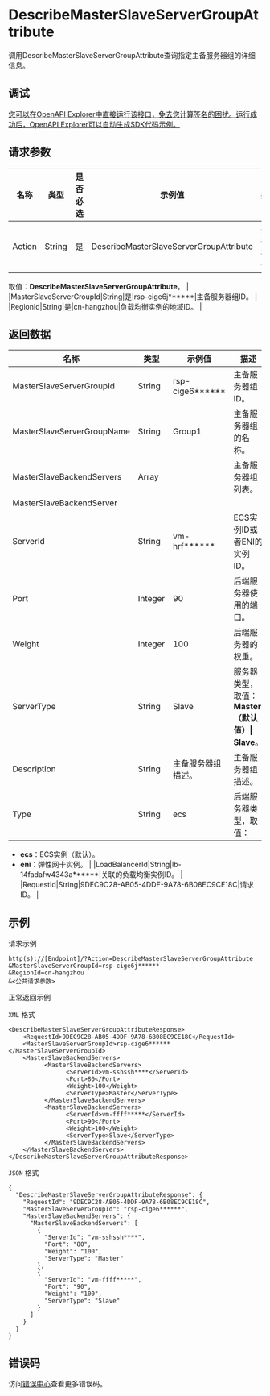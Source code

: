 # DescribeMasterSlaveServerGroupAttribute

调用DescribeMasterSlaveServerGroupAttribute查询指定主备服务器组的详细信息。

## 调试

[您可以在OpenAPI Explorer中直接运行该接口，免去您计算签名的困扰。运行成功后，OpenAPI Explorer可以自动生成SDK代码示例。](https://api.aliyun.com/#product=Slb&api=DescribeMasterSlaveServerGroupAttribute&type=RPC&version=2014-05-15)

## 请求参数

|名称|类型|是否必选|示例值|描述|
|--|--|----|---|--|
|Action|String|是|DescribeMasterSlaveServerGroupAttribute|要执行的操作。

 取值：**DescribeMasterSlaveServerGroupAttribute**。 |
|MasterSlaveServerGroupId|String|是|rsp-cige6j\*\*\*\*\*\*|主备服务器组ID。 |
|RegionId|String|是|cn-hangzhou|负载均衡实例的地域ID。 |

## 返回数据

|名称|类型|示例值|描述|
|--|--|---|--|
|MasterSlaveServerGroupId|String|rsp-cige6\*\*\*\*\*\*|主备服务器组ID。 |
|MasterSlaveServerGroupName|String|Group1|主备服务器组的名称。 |
|MasterSlaveBackendServers|Array| |主备服务器组列表。 |
|MasterSlaveBackendServer| | | |
|ServerId|String|vm-hrf\*\*\*\*\*\*|ECS实例ID或者ENI的实例ID。 |
|Port|Integer|90|后端服务器使用的端口。 |
|Weight|Integer|100|后端服务器的权重。 |
|ServerType|String|Slave|服务器类型，取值：**Master（默认值）\| Slave**。 |
|Description|String|主备服务器组描述。|主备服务器组描述。 |
|Type|String|ecs|后端服务器类型，取值：

 -   **ecs**：ECS实例（默认）。
-   **eni**：弹性网卡实例。 |
|LoadBalancerId|String|lb-14fadafw4343a\*\*\*\*\*\*|关联的负载均衡实例ID。 |
|RequestId|String|9DEC9C28-AB05-4DDF-9A78-6B08EC9CE18C|请求ID。 |

## 示例

请求示例

```
http(s)://[Endpoint]/?Action=DescribeMasterSlaveServerGroupAttribute
&MasterSlaveServerGroupId=rsp-cige6j******
&RegionId=cn-hangzhou
&<公共请求参数>
```

正常返回示例

`XML` 格式

```
<DescribeMasterSlaveServerGroupAttributeResponse>
    <RequestId>9DEC9C28-AB05-4DDF-9A78-6B08EC9CE18C</RequestId>
    <MasterSlaveServerGroupId>rsp-cige6******</MasterSlaveServerGroupId>
    <MasterSlaveBackendServers>
          <MasterSlaveBackendServers>
                <ServerId>vm-sshssh****</ServerId>
                <Port>80</Port>
                <Weight>100</Weight>
                <ServerType>Master</ServerType>
          </MasterSlaveBackendServers>
          <MasterSlaveBackendServers>
                <ServerId>vm-ffff*****</ServerId>
                <Port>90</Port>
                <Weight>100</Weight>
                <ServerType>Slave</ServerType>
          </MasterSlaveBackendServers>
    </MasterSlaveBackendServers>
</DescribeMasterSlaveServerGroupAttributeResponse>
```

`JSON` 格式

```
{
  "DescribeMasterSlaveServerGroupAttributeResponse": {
    "RequestId": "9DEC9C28-AB05-4DDF-9A78-6B08EC9CE18C",
    "MasterSlaveServerGroupId": "rsp-cige6******",
    "MasterSlaveBackendServers": {
      "MasterSlaveBackendServers": [
        {
          "ServerId": "vm-sshssh****",
          "Port": "80",
          "Weight": "100",
          "ServerType": "Master"
        },
        {
          "ServerId": "vm-ffff*****",
          "Port": "90",
          "Weight": "100",
          "ServerType": "Slave"
        }
      ]
    }
  }
}
```

## 错误码

访问[错误中心](https://error-center.alibabacloud.com/status/product/Slb)查看更多错误码。

